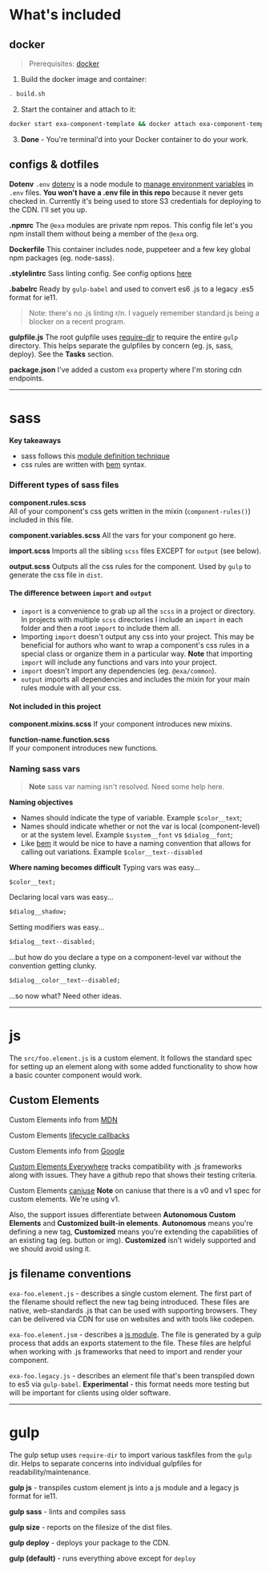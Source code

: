 # What's included

## docker

> Prerequisites: [docker](https://store.docker.com/editions/community/docker-ce-desktop-mac)

1. Build the docker image and container:
```sh
. build.sh
```

2. Start the container and attach to it:
```sh
docker start exa-component-template && docker attach exa-component-template
```

3. **Done** - You're terminal'd into your Docker container to do your work.

## configs &amp; dotfiles

**Dotenv**
`.env`
[dotenv](https://www.npmjs.com/package/dotenv) is a node module to [manage environment variables](https://12factor.net/config) in `.env` files. **You won't have a .env file in this repo** because it never gets checked in. Currently it's being used to store S3 credentials for deploying to the CDN. I'll set you up.

**.npmrc**
The `@exa` modules are private npm repos. This config file let's you npm install them without being a member of the `@exa` org.

**Dockerfile**
This container includes node, puppeteer and a few key global npm packages (eg. node-sass).

**.stylelintrc**
Sass linting config. See config options [here](https://stylelint.io/)

**.babelrc**
Ready by `gulp-babel` and used to convert es6 .js to a legacy .es5 format for ie11.

> Note: there's no .js linting r/n. I vaguely remember standard.js being a blocker on a recent program.

**gulpfile.js**
The root gulpfile uses [require-dir](https://www.npmjs.com/package/require-dir) to require the entire `gulp` directory. This helps separate the gulpfiles by concern (eg. js, sass, deploy). See the **Tasks** section.

**package.json**
I've added a custom `exa` property where I'm storing cdn endpoints.

---

# sass

**Key takeaways**
* sass follows this [module definition technique](http://thesassway.com/intermediate/a-standard-module-definition-for-sass)
* css rules are written with [bem](http://getbem.com/introduction/) syntax.

### Different types of sass files

**component.rules.scss**  
All of your component's css gets written in the mixin (`component-rules()`) included in this file.

**component.variables.scss**
All the vars for your component go here.

**import.scss**
Imports all the sibling `scss` files EXCEPT for `output` (see below).

**output.scss**
Outputs all the css rules for the component. Used by `gulp` to generate the css file in `dist`.

#### The difference between `import` and `output`

* `import` is a convenience to grab up all the `scss` in a project or directory. In projects with multiple `scss` directories I include an `import` in each folder and then a root `import` to include them all.  
* Importing `import` doesn't output any css into your project. This may be beneficial for authors who want to wrap a component's css rules in a special class or organize them in a particular way. **Note** that importing `import` will include any functions and vars into your project.
* `import` doesn't import any dependencies (eg. `@exa/common`).
* `output` imports all dependencies and includes the mixin for your main rules module with all your css.

#### Not included in this project
**component.mixins.scss**
If your component introduces new mixins.

**function-name.function.scss**  
If your component introduces new functions.

### Naming sass vars

> **Note** sass var naming isn't resolved. Need some help here.

**Naming objectives**
* Names should indicate the type of variable. Example `$color__text`;
* Names should indicate whether or not the var is local (component-level) or at the system level. Example `$system__font` vs `$dialog__font`;
* Like [bem](http://getbem.com/introduction/) it would be nice to have a naming convention that allows for calling out variations. Example `$color__text--disabled`

**Where naming becomes difficult**
Typing vars was easy...

```sass
$color__text;
```

Declaring local vars was easy...

```sass
$dialog__shadow;
```

Setting modifiers was easy...

```sass
$dialog__text--disabled;
```

...but how do you declare a type on a component-level var without the convention getting clunky.

```sass
$dialog__color__text--disabled;
```

...so now what? Need other ideas.

---

# js

The `src/foo.element.js` is a custom element. It follows the standard spec for setting up an element along with some added functionality to show how a basic counter component would work.

## Custom Elements

Custom Elements info from [MDN](https://developer.mozilla.org/en-US/docs/Web/Web_Components/Using_custom_elements)

Custom Elements [lifecycle callbacks](https://developer.mozilla.org/en-US/docs/Web/Web_Components/Using_custom_elements#Using_the_lifecycle_callbacks)

Custom Elements info from [Google](https://developers.google.com/web/fundamentals/web-components/customelements)

[Custom Elements Everywhere](https://custom-elements-everywhere.com/) tracks compatibility with .js frameworks along with issues. They have a github repo that shows their testing criteria.

Custom Elements [caniuse](https://caniuse.com/#search=custom%20elements) **Note** on caniuse that there is a v0 and v1 spec for custom elements. We're using v1.

Also, the support issues differentiate between **Autonomous Custom Elements** and **Customized built-in elements**. **Autonomous** means you're defining a new tag, **Customized** means you're extending the capabilities of an existing tag (eg. button or img). **Customized** isn't widely supported and we should avoid using it.

## js filename conventions

`exa-foo.element.js` - describes a single custom element. The first part of the filename should reflect the new tag being introduced. These files are native, web-standards .js that can be used with supporting browsers. They can be delivered via CDN for use on websites and with tools like codepen.

`exa-foo.element.jsm` - describes a [js module](https://developers.google.com/web/fundamentals/primers/modules). The file is generated by a gulp process that adds an exports statement to the file. These files are helpful when working with .js frameworks that need to import and render your component.

`exa-foo.legacy.js` - describes an element file that's been transpiled down to es5 via `gulp-babel`. **Experimental** - this format needs more testing but will be important for clients using older software.

---

# gulp

The gulp setup uses `require-dir` to import various taskfiles from the `gulp` dir. Helps to separate concerns into individual gulpfiles for readability/maintenance.

**gulp js** - transpiles custom element js into a js module and a legacy js format for ie11.

**gulp sass** - lints and compiles sass

**gulp size** - reports on the filesize of the dist files.

**gulp deploy** - deploys your package to the CDN.

**gulp (default)** - runs everything above except for `deploy`
